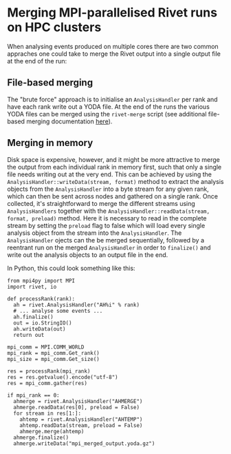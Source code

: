 
# Merging MPI-parallelised Rivet runs on HPC clusters

When analysing events produced on multiple cores there are two common appraches 
one could take to merge the Rivet output into a single output file at the end 
of the run:

## File-based merging

The "brute force" approach is to initialise an `AnalysisHandler` per rank
and have each rank write out a YODA file. At the end of the runs the
various YODA files can be merged using the `rivet-merge` script
(see additional file-based merging documentation [here](merging.md)).

## Merging in memory

Disk space is expensive, however, and it might be more attractive to merge 
the output from each individual rank in memory first, such that only a 
single file needs writing out at the very end.
This can be achieved by using the `AnalysisHandler::writeData(stream, format)` 
method to extract the analysis objects from the `AnalysisHandler` into a 
byte stream for any given rank, which can then be sent across nodes 
and gathered on a single rank. Once collected, it's straightforward to merge 
the different streams using `AnalysisHandlers` together with the 
`AnalysisHandler::readData(stream, format, preload)` method.
Here it is necessary to read in the complete stream by setting the `preload` flag to false
which will load every single analysis object from the stream into the `AnalysisHandler`.
The `AnalysisHandler` ojects can the be merged sequentially, followed by a 
reentrant run on the merged `AnalysisHandler` in order to `finalize()` and 
write out the analysis objects to an output file in the end.

In Python, this could look something like this:

```
from mpi4py import MPI
import rivet, io

def processRank(rank):
  ah = rivet.AnalysisHandler("AH%i" % rank)
  # ... analyse some events ...
  ah.finalize()
  out = io.StringIO()
  ah.writeData(out)
  return out

mpi_comm = MPI.COMM_WORLD
mpi_rank = mpi_comm.Get_rank()
mpi_size = mpi_comm.Get_size()

res = processRank(mpi_rank)
res = res.getvalue().encode("utf-8")
res = mpi_comm.gather(res)

if mpi_rank == 0:
  ahmerge = rivet.AnalysisHandler("AHMERGE")
  ahmerge.readData(res[0], preload = False)
  for stream in res[1:]:
    ahtemp = rivet.AnalysisHandler("AHTEMP")
    ahtemp.readData(stream, preload = False)
    ahmerge.merge(ahtemp)
  ahmerge.finalize()
  ahmerge.writeData("mpi_merged_output.yoda.gz")
```
